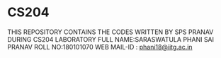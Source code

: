 # CS204
THIS REPOSITORY CONTAINS THE CODES WRITTEN BY SPS PRANAV DURING CS204 LABORATORY
   FULL NAME:SARASWATULA PHANI SAI PRANAV
   ROLL NO:180101070
   WEB MAIL-ID : phani18@iitg.ac.in
